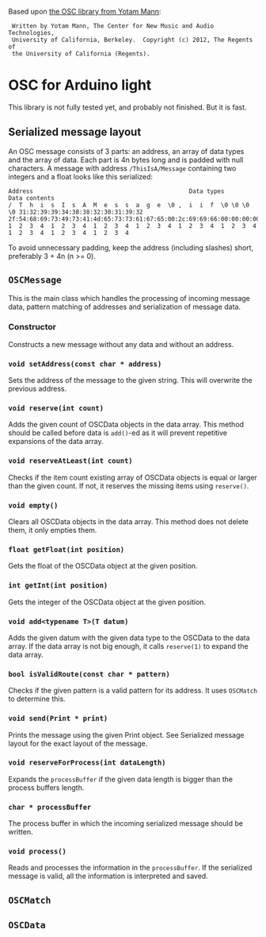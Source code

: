 Based upon [the OSC library from Yotam Mann](https://github.com/CNMAT/OSC):

```
 Written by Yotam Mann, The Center for New Music and Audio Technologies,
 University of California, Berkeley.  Copyright (c) 2012, The Regents of
 the University of California (Regents).
```

# OSC for Arduino light

This library is not fully tested yet, and probably not finished. But it is fast.

## Serialized message layout
An OSC message consists of 3 parts: an address, an array of data types and the
array of data. Each part is 4n bytes long and is padded with null characters.
A message with address `/ThisIsA/Message` containing two integers and a float looks
like this serialized:

````
Address                                            Data types           Data contents
/  T  h  i  s  I  s  A  M  e  s  s  a  g  e  \0 ,  i  i  f  \0 \0 \0 \0 31:32:39:39:34:38:38:32:30:31:39:32
2f:54:68:69:73:49:73:41:4d:65:73:73:61:67:65:00:2c:69:69:66:00:00:00:00:31:32:39:39:34:38:38:32:30:31:39:32
1  2  3  4  1  2  3  4  1  2  3  4  1  2  3  4  1  2  3  4  1  2  3  4  1  2  3  4  1  2  3  4  1  2  3  4
````

To avoid unnecessary padding, keep the address (including slashes) short, preferably 3 + 4n (n >= 0).

## `OSCMessage`
This is the main class which handles the processing of incoming message data, pattern matching
of addresses and serialization of message data.

### Constructor
Constructs a new message without any data and without an address.

### `void setAddress(const char * address)`
Sets the address of the message to the given string. This will overwrite the previous
address.

### `void reserve(int count)`
Adds the given count of OSCData objects in the data array. This method should be
called before data is `add()`-ed as it will prevent repetitive expansions of the data
array.

### `void reserveAtLeast(int count)`
Checks if the item count existing array of OSCData objects is equal or larger than the
given count. If not, it reserves the missing items using `reserve()`.

### `void empty()`
Clears all OSCData objects in the data array. This method does not delete them, it
only empties them.

### `float getFloat(int position)`
Gets the float of the OSCData object at the given position.

### `int getInt(int position)`
Gets the integer of the OSCData object at the given position.

### `void add<typename T>(T datum)`
Adds the given datum with the given data type to the OSCData to the data array.
If the data array is not big enough, it calls `reserve(1)` to expand the data array.

### `bool isValidRoute(const char * pattern)`
Checks if the given pattern is a valid pattern for its address. It uses `OSCMatch`
to determine this.

### `void send(Print * print)`
Prints the message using the given Print object. See Serialized message layout for
the exact layout of the message.

### `void reserveForProcess(int dataLength)`
Expands the `processBuffer` if the given data length is bigger than the process buffers
length.

### `char * processBuffer`
The process buffer in which the incoming serialized message should be written.

### `void process()`
Reads and processes the information in the `processBuffer`. If the serialized message
is valid, all the information is interpreted and saved.


## `OSCMatch`

## `OSCData`
